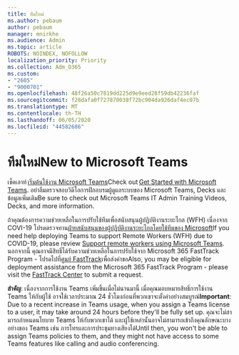 ```yaml
---
title: ทีมใหม่
ms.author: pebaum
author: pebaum
manager: mnirkhe
ms.audience: Admin
ms.topic: article
ROBOTS: NOINDEX, NOFOLLOW
localization_priority: Priority
ms.collection: Adm_O365
ms.custom:
- "2605"
- "9000701"
ms.openlocfilehash: 48f26a50c7819dd225d9e9eed28f59db42236faf
ms.sourcegitcommit: f28dafa0f727870038f72bc904da926daf4ec07b
ms.translationtype: MT
ms.contentlocale: th-TH
ms.lasthandoff: 06/05/2020
ms.locfileid: "44582686"
---
```

# <a name="new-to-microsoft-teams"></a><span data-ttu-id="26231-102">ทีมใหม่</span><span class="sxs-lookup"><span data-stu-id="26231-102">New to Microsoft Teams</span></span>

<span data-ttu-id="26231-103">เช็คเอาท์ [เริ่มต้นใช้งาน Microsoft Teams](https://docs.microsoft.com/microsoftteams/get-started-with-teams-quick-start)</span><span class="sxs-lookup"><span data-stu-id="26231-103">Check out [Get Started with Microsoft Teams](https://docs.microsoft.com/microsoftteams/get-started-with-teams-quick-start).</span></span> <span data-ttu-id="26231-104">อย่าลืมตรวจสอบวิดีโอการฝึกอบรมผู้ดูแลระบบของ Microsoft Teams, Decks และข้อมูลเพิ่มเติม</span><span class="sxs-lookup"><span data-stu-id="26231-104">Be sure to check out Microsoft Teams IT Admin Training Videos, Decks, and more information.</span></span>

<span data-ttu-id="26231-105">ถ้าคุณต้องการความช่วยเหลือในการปรับใช้ทีมเพื่อสนับสนุนผู้ปฏิบัติงานระยะไกล (WFH) เนื่องจาก COVI-19 โปรดตรวจทาน[ฝ่ายสนับสนุนของผู้ปฏิบัติงานระยะไกลโดยใช้ทีมของ Microsoft](https://docs.microsoft.com/microsoftteams/support-remote-work-with-teams)</span><span class="sxs-lookup"><span data-stu-id="26231-105">If you need help deploying Teams to support Remote Workers (WFH) due to COVID-19, please review  [Support remote workers using Microsoft Teams](https://docs.microsoft.com/microsoftteams/support-remote-work-with-teams).</span></span> <span data-ttu-id="26231-106">นอกจากนี้ คุณอาจมีสิทธิ์ได้รับความช่วยเหลือในการปรับใช้จาก Microsoft 365 FastTrack Program - โปรดไปที่[ศูนย์ FastTrack](https://www.microsoft.com/fasttrack)เพื่อส่งคําขอ</span><span class="sxs-lookup"><span data-stu-id="26231-106">Also, you may be eligible for deployment assistance from the Microsoft 365 FastTrack Program - please visit the [FastTrack Center](https://www.microsoft.com/fasttrack) to submit a request.</span></span>

<span data-ttu-id="26231-107">**สําคัญ**: เนื่องจากการใช้งาน Teams เพิ่มขึ้นเมื่อไม่นานมานี้ เมื่อคุณมอบหมายสิทธิ์การใช้งาน Teams ให้กับผู้ใช้ อาจใช้เวลาประมาณ 24 ชั่วโมงก่อนที่พวกเขาจะตั้งค่าอย่างสมบูรณ์</span><span class="sxs-lookup"><span data-stu-id="26231-107">**Important**: Due to a recent increase in Teams usage, when you assign a Teams license to a user, it may take around 24 hours before they'll be fully set up.</span></span> <span data-ttu-id="26231-108">คุณจะไม่สามารถกําหนดนโยบาย Teams ให้กับพวกเขาได้ และผู้ใช้เหล่านั้นอาจไม่สามารถเข้าถึงคุณลักษณะบางอย่างของ Teams เช่น การโทรและการประชุมทางเสียงได้</span><span class="sxs-lookup"><span data-stu-id="26231-108">Until then, you won't be able to assign Teams policies to them, and they might not have access to some Teams features like calling and audio conferencing.</span></span>
